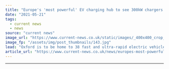 ```yaml
---
title: "Europe's 'most powerful' EV charging hub to see 300kW chargers installed in Oxford"
date: "2021-05-21"
tags: 
  - current news
  - news
source: "current news"
image_url: "https://www.current-news.co.uk/static/images/_400x400_crop_center-center/Redbridge-EV-charging-hub-image-Energy-SuperHub-Oxford.jpg"
image_fp: "/assets/img/post_thumbnails/143.jpg"
lead: "​Oxford is to be home to 38 fast and ultra-rapid electric vehicle (EV) chargers as part of a project aiming to provide a global blueprint for cities across the world."
article_url: "https://www.current-news.co.uk/news/europes-most-powerful-ev-charging-hub-to-see-300kw-chargers-installed-in-oxford?utm_source=rss-feeds&utm_medium=rss&utm_campaign=rss"
---
```


---
